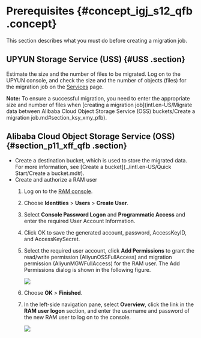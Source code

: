 # Prerequisites {#concept_igj_s12_qfb .concept}

This section describes what you must do before creating a migration job.

## UPYUN Storage Service \(USS\) {#USS .section}

Estimate the size and the number of files to be migrated. Log on to the UPYUN console, and check the size and the number of objects \(files\) for the migration job on the [Services](https://console.upyun.com/services/file/) page.

**Note:** To ensure a successful migration, you need to enter the appropriate size and number of files when [creating a migration job](intl.en-US/Migrate data between Alibaba Cloud Object Storage Service (OSS) buckets/Create a migration job.md#section_ksy_xmy_pfb).

## Alibaba Cloud Object Storage Service \(OSS\) {#section_p11_xff_qfb .section}

-   Create a destination bucket, which is used to store the migrated data. For more information, see [Create a bucket](../intl.en-US/Quick Start/Create a bucket.md#).
-   Create and authorize a RAM user
    1.  Log on to the [RAM console](https://ram.console.aliyun.com).
    2.  Choose **Identities** \> **Users** \> **Create User**.
    3.  Select **Console Password Logon** and **Programmatic Access** and enter the required User Account Information.
    4.  Click OK to save the generated account, password, AccessKeyID, and AccessKeySecret.
    5.  Select the required user account, click **Add Permissions** to grant the read/write permission \(AliyunOSSFullAccess\) and migration permission \(AliyunMGWFullAccess\) for the RAM user. The Add Permissions dialog is shown in the following figure.

        ![](http://static-aliyun-doc.oss-cn-hangzhou.aliyuncs.com/assets/img/40745/155737015221235_en-US.png)

    6.  Choose **OK** \> **Finished**.
    7.  In the left-side navigation pane, select **Overview**, click the link in the **RAM user logon** section, and enter the username and password of the new RAM user to log on to the console.

        ![](http://static-aliyun-doc.oss-cn-hangzhou.aliyuncs.com/assets/img/40745/155737015234662_en-US.png)


